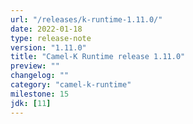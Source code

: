 ```yaml
---
url: "/releases/k-runtime-1.11.0/"
date: 2022-01-18
type: release-note
version: "1.11.0"
title: "Camel-K Runtime release 1.11.0"
preview: ""
changelog: ""
category: "camel-k-runtime"
milestone: 15
jdk: [11]
---
```

